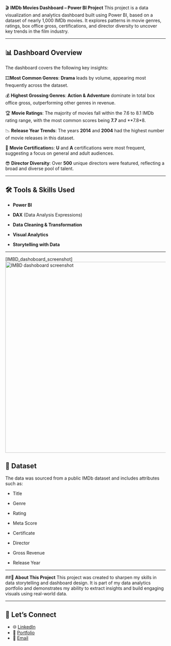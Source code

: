 🎬 **IMDb Movies Dashboard – Power BI Project**
This project is a data visualization and analytics dashboard built using Power BI, based on a dataset of nearly 1,000 IMDb movies. It explores patterns in movie genres, ratings, box office gross, certifications, and director diversity to uncover key trends in the film industry.


---


## 📊 **Dashboard Overview**
The dashboard covers the following key insights:


🎞**Most Common Genres**:
**Drama** leads by volume, appearing most frequently across the dataset.

💰 **Highest Grossing Genres**:
**Action & Adventure** dominate in total box office gross, outperforming other genres in revenue.

🏆 **Movie Ratings**:
The majority of movies fall within the 7.6 to 8.1 IMDb rating range, with the most common scores being **7.7** and **7.8*8.

📉 **Release Year Trends**:
The years **2014** and **2004** had the highest number of movie releases in this dataset.

📑 **Movie Certification**s:
**U** and **A** certifications were most frequent, suggesting a focus on general and adult audiences.

😎 **Director Diversity**:
Over **500** unique directors were featured, reflecting a broad and diverse pool of talent.


---


## 🛠️ **Tools & Skills Used**
* **Power BI**

* **DAX** (Data Analysis Expressions)

* **Data Cleaning & Transformation**

* **Visual Analytics**

* **Storytelling with Data**


---


[IMBD_dashoboard_screenshot] <img width="1062" height="598" alt="IMBD dashoboard screenshot" src="https://github.com/user-attachments/assets/a2b2edde-85b1-4a47-9d8f-6f4eacd8166d" />



## 📁 **Dataset**
The data was sourced from a public IMDb dataset and includes attributes such as:

* Title

* Genre

* Rating

* Meta Score

* Certificate

* Director

* Gross Revenue

* Release Year



---


##📌 **About This Project**
This project was created to sharpen my skills in data storytelling and dashboard design. 
It is part of my data analytics portfolio and demonstrates my ability to extract insights and build engaging visuals using real-world data.



---


## 📌 Let’s Connect

- 🌐 [LinkedIn](www.linkedin.com/in/emwindosa-osarenmwinda-52428a14a)
- 📁 [Portfolio](https://yourportfolio.com)
- 📧 [Email](osarenmwindame@gmail.com)
